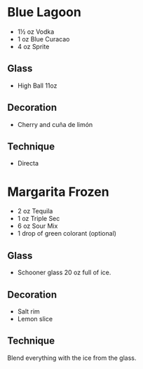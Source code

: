 # Blue Lagoon
- 1½ oz Vodka
- 1 oz Blue Curacao
- 4 oz Sprite

## Glass
- High Ball 11oz

## Decoration
- Cherry and cuña de limón

## Technique
- Directa

# Margarita Frozen
- 2 oz Tequila
- 1 oz Triple Sec
- 6 oz Sour Mix
- 1 drop of green colorant (optional)

## Glass
- Schooner glass 20 oz full of ice.

## Decoration
- Salt rim
- Lemon slice

## Technique
Blend everything with the ice from the glass.

